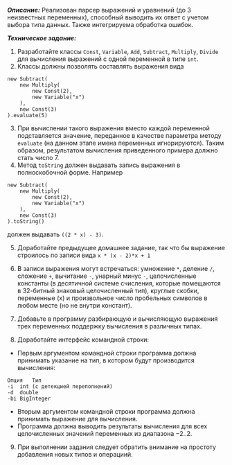 ***Описание:*** 
Реализован парсер выражений и уравнений (до 3 неизвестных переменных), способный выводить их ответ с учетом выбора типа данных. Также интегрируема обработка ошибок. 

***Техническое задание:***
1) Разработайте классы `Const`, `Variable`, `Add`, `Subtract`, `Multiply`, `Divide` для вычисления выражений с одной переменной в типе `int`.
2) Классы должны позволять составлять выражения вида
```
new Subtract(
    new Multiply(
        new Const(2),
        new Variable("x")
    ),
    new Const(3)
).evaluate(5)
```
3) При вычислении такого выражения вместо каждой переменной подставляется значение, переданное в качестве параметра методу `evaluate` (на данном этапе имена переменных игнорируются). Таким образом, результатом вычисления приведенного примера должно стать число 7.
4) Метод `toString` должен выдавать запись выражения в полноскобочной форме. Например
```
new Subtract(
    new Multiply(
        new Const(2),
        new Variable("x")
    ),
    new Const(3)
).toString()
```          
должен выдавать `((2 * x) - 3)`.

5) Доработайте предыдущее домашнее задание, так что бы выражение строилось по записи вида
`x * (x - 2)*x + 1`

6) В записи выражения могут встречаться: умножение `*`, деление `/`, сложение `+`, вычитание `-`, унарный минус `-`, целочисленные константы (в десятичной системе счисления, которые помещаются в 32-битный знаковый целочисленный тип), круглые скобки, переменные (x) и произвольное число пробельных символов в любом месте (но не внутри констант).
7) Добавьте в программу разбирающую и вычисляющую выражения трех переменных поддержку вычисления в различных типах.
8) Доработайте интерфейс командной строки:

* Первым аргументом командной строки программа должна принимать указание на тип, в котором будут производится вычисления:
```
Опция	Тип
-i	int (с детекцией переполнений)
-d	double
-bi	BigInteger
```

* Вторым аргументом командной строки программа должна принимать выражение для вычисления.
* Программа должна выводить результаты вычисления для всех целочисленных значений переменных из диапазона −2..2.

9) При выполнении задания следует обратить внимание на простоту добавления новых типов и операциий.
